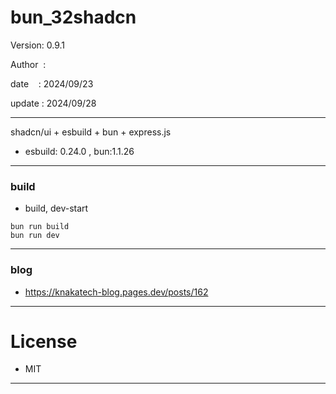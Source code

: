 ﻿# bun_32shadcn

 Version: 0.9.1

 Author  :

 date    : 2024/09/23 

 update : 2024/09/28 

***

shadcn/ui + esbuild + bun + express.js

* esbuild: 0.24.0 , bun:1.1.26

***
### build

* build, dev-start

```
bun run build
bun run dev
```

***
### blog

* https://knakatech-blog.pages.dev/posts/162

***
# License

* MIT

***

